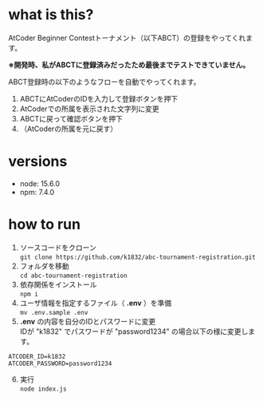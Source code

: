 # what is this?
AtCoder Beginner Contestトーナメント（以下ABCT）の登録をやってくれます。  

 **※開発時、私がABCTに登録済みだったため最後までテストできていません。**  
 
ABCT登録時の以下のようなフローを自動でやってくれます。  
1. ABCTにAtCoderのIDを入力して登録ボタンを押下
2. AtCoderでの所属を表示された文字列に変更
3. ABCTに戻って確認ボタンを押下
4. （AtCoderの所属を元に戻す）

# versions
- node: 15.6.0
- npm: 7.4.0

# how to run
1. ソースコードをクローン  
`git clone https://github.com/k1832/abc-tournament-registration.git`  
2. フォルダを移動  
`cd abc-tournament-registration`  
3. 依存関係をインストール  
`npm i`  
4. ユーザ情報を指定するファイル（ **.env** ）を準備  
`mv .env.sample .env` 
5. **.env** の内容を自分のIDとパスワードに変更  
IDが "k1832" でパスワードが "password1234" の場合以下の様に変更します。  
```
ATCODER_ID=k1832
ATCODER_PASSWORD=password1234
```
6. 実行  
`node index.js`  
